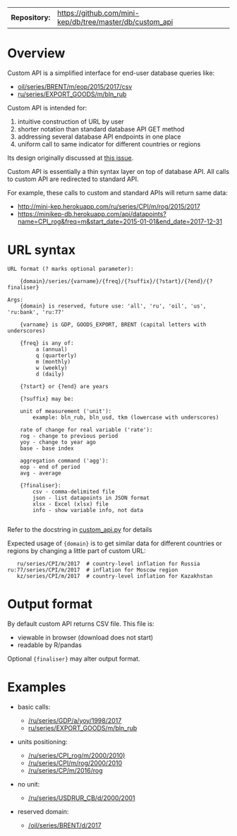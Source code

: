 <table>   
<tr>
    <td><b>Repository:</b></td>
    <td><a href="https://github.com/mini-kep/db/tree/master/db/custom_api">https://github.com/mini-kep/db/tree/master/db/custom_api</a>
    </td>
</tr>
</table>


# Overview

Custom API is a simplified interface for end-user database queries like:

- [oil/series/BRENT/m/eop/2015/2017/csv](http://mini-kep.herokuapp.com/oil/series/BRENT/m/eop/2015/2017/csv)
- [ru/series/EXPORT_GOODS/m/bln_rub](http://mini-kep.herokuapp.com/ru/series/EXPORT_GOODS/m/bln_rub)

Сustom API is intended for:

1. intuitive construction of URL by user
2. shorter notation than standard database API GET method 
3. addressing several database API endpoints in one place
4. uniform call to same indicator for different countries or regions

Its design originally discussed at [this issue](https://github.com/mini-kep/frontend-app/issues/8).

Custom API is essentially a thin syntax layer on top of database API. 
All calls to custom API are redirected to standard API. 

For example, these calls to custom and standard APIs will return same data:  

- <http://mini-kep.herokuapp.com/ru/series/CPI/m/rog/2015/2017>
- <https://minikep-db.herokuapp.com/api/datapoints?name=CPI_rog&freq=m&start_date=2015-01-01&end_date=2017-12-31>

   
URL syntax
==========

```
URL format (? marks optional parameter):

    {domain}/series/{varname}/{freq}/{?suffix}/{?start}/{?end}/{?finaliser}
    
Args:    
    {domain} is reserved, future use: 'all', 'ru', 'oil', 'us', 'ru:bank', 'ru:77'
	
    {varname} is GDP, GOODS_EXPORT, BRENT (capital letters with underscores)
	
    {freq} is any of:
         a (annual)
         q (quarterly)
         m (monthly)
         w (weekly)
         d (daily)
	 
    {?start} or {?end} are years
	
    {?suffix} may be:
	
    unit of measurement ('unit'):
        example: bln_rub, bln_usd, tkm (lowercase with underscores)
	
    rate of change for real variable ('rate'):
	rog - change to previous period
	yoy - change to year ago
	base - base index
	
    aggregation command ('agg'):
	eop - end of period
	avg - average
   
    {?finaliser}:
        csv - comma-delimited file
        json - list datapoints in JSON format       
        xlsx - Excel (xlsx) file  
        info - show variable info, not data 		
		
```

Refer to the docstring in 
[custom_api.py](https://github.com/mini-kep/helper-custom-api/blob/master/src/custom_api.py) 
for details 

Expected usage of ```{domain}``` is to get similar data 
for different countries or regions by changing a little part of custom URL:

```
   ru/series/CPI/m/2017  # country-level inflation for Russia 
ru:77/series/CPI/m/2017  # inflation for Moscow region                         
   kz/series/CPI/m/2017  # country-level inflation for Kazakhstan
```

# Output format

By default custom API returns CSV file. This file is:

- viewable in browser (download does not start)
- readable by R/pandas

Optional  ```{finaliser}``` may alter output format.


# Examples

- basic calls:
    - [/ru/series/GDP/a/yoy/1998/2017](http://minikep-db.herokuapp.com/ru/series/GDP/a/yoy/1998/2017)
    - [ru/series/EXPORT_GOODS/m/bln_rub](http://minikep-db.herokuapp.com/ru/series/EXPORT_GOODS/m/bln_rub)
    
- units positioning:
    - [/ru/series/CPI_rog/m/2000/2010)](http://minikep-db.herokuapp.com/ru/series/CPI_rog/m/2000/2010)
    - [/ru/series/CPI/m/rog/2000/2010](http://minikep-db.herokuapp.com/ru/series/CPI/m/rog/2000/2010)
    - [/ru/series/CP/m/2016/rog](https://minikep-db.herokuapp.com/ru/series/CPI/m/2016/rog)

- no unit:
    - [/ru/series/USDRUR_CB/d/2000/2001](https://minikep-db.herokuapp.com/ru/series/USDRUR_CB/d/2015/2016)

- reserved domain:
    - [/oil/series/BRENT/d/2017](https://minikep-db.herokuapp.com/oil/series/BRENT/d/2017)    
